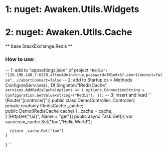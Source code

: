 # 1: nuget: Awaken.Utils.Widgets

# 2: nuget: Awaken.Utils.Cache
** base StackExchange.Redis **
### How to use:
-- 1: add to "appsettings.json" of project
`` "Redis": "139.196.148.7:6379,allowAdmin=true,password=3W1e#r&f,abortConnect=false", //abortConnect=false ``
-- 2: add to Startup.cs > Methods ConfigureServices() , DI Singleton:"IRedisCache"
``
services.AddRedisCache(options =>
        {
            options.ConnectionString = Configuration.GetValue<string>("Redis");
        });
``
-- 3: insert and read 
``
  [Route("[controller]")]
  public class DemoController: Controller{  
    private readonly IRedisCache _cache;    
    public Demo(IRedisCache cache)
    {
        _cache = cache;       
    }
    [HttpGet("{id}", Name = "get")]
    public async Task<string> Get(){
      var success=_cache.Set("foo","Hello World");
      
      return _cache.Get("foo")
    }
  }
``

